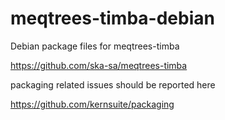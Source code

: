 # meqtrees-timba-debian
Debian package files for meqtrees-timba

https://github.com/ska-sa/meqtrees-timba


packaging related issues should be reported here

https://github.com/kernsuite/packaging
